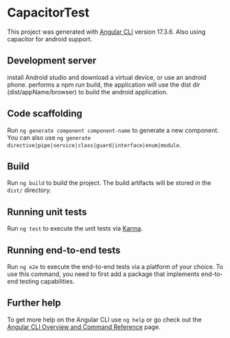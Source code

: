 # CapacitorTest

This project was generated with [Angular CLI](https://github.com/angular/angular-cli) version 17.3.6.
Also using capacitor for android support.

## Development server

install Android studio and download a virtual device, or use an android phone.
performs a npm run build, the application will use the dist dir (dist/appName/browser) to build the android application.

## Code scaffolding

Run `ng generate component component-name` to generate a new component. You can also use `ng generate directive|pipe|service|class|guard|interface|enum|module`.

## Build

Run `ng build` to build the project. The build artifacts will be stored in the `dist/` directory.

## Running unit tests

Run `ng test` to execute the unit tests via [Karma](https://karma-runner.github.io).

## Running end-to-end tests

Run `ng e2e` to execute the end-to-end tests via a platform of your choice. To use this command, you need to first add a package that implements end-to-end testing capabilities.

## Further help

To get more help on the Angular CLI use `ng help` or go check out the [Angular CLI Overview and Command Reference](https://angular.io/cli) page.
